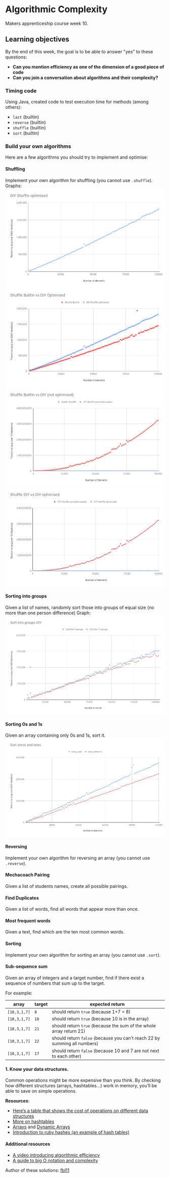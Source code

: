 # Algorithmic Complexity

Makers apprenticeship course week 10.

## Learning objectives

By the end of this week, the goal is to be able to answer "yes" to these questions:

* **Can you mention efficiency as one of the dimension of a good piece of code**
* **Can you join a conversation about algorithms and their complexity?**

### Timing code

Using Java, created code to test execution time for methods (among others):
* `last` (builtin)
* `reverse` (builtin)
* `shuffle` (builtin)
* `sort` (builtin)

### Build your own algorithms

Here are a few algorithms you should try to implement and optimise:

#### Shuffling
Implement your own algorithm for shuffling (you cannot use `.shuffle`).
Graphs:
![DIY Shuffle optimised](/graphs/DIYShuffleOptimised.png)
![Shuffle BuiltIn vs Shuffle DIY optimised](/graphs/ShuffleBuiltInVsDIYOptimised.png)
![Shuffle BuiltIn vs Shuffle DIY not optimised](/graphs/ShuffleBuiltInVsDIYNotOptimised.png)
![DIY Shuffle optimised vs Shuffle DIY not optimised](/graphs/ShuffleDIYVsDIYoptimised.png)

#### Sorting into groups
Given a list of names, randomly sort those into groups of equal size (no more than one person difference)
Graph:
![Sort into groups](/graphs/SortIntoGroupsDIY.png)

#### Sorting 0s and 1s
Given an array containing only 0s and 1s, sort it.
![Sort Zeros and Ones](/graphs/SortZerosAndOnes.png)

#### Reversing
Implement your own algorithm for reversing an array (you cannot use `.reverse`).

#### Mechacoach Pairing
Given a list of students names, create all possible pairings.

#### Find Duplicates
Given a list of words, find all words that appear more than once.

#### Most frequent words
Given a text, find which are the ten most common words.

#### Sorting
Implement your own algorithm for sorting an array (you cannot use `.sort`).

#### Sub-sequence sum
Given an array of integers and a target number, find if there exist a sequence of numbers that sum up to the target.

For example:

| array | target | expected return |
|-------|--------|--------------|
|`[10,3,1,7]`|`8`| should return `true` (because 1+7 = 8) |
|`[10,3,1,7]`|`10`| should return `true` (because 10 is in the array) |
|`[10,3,1,7]`|`21`| should return `true` (because the sum of the whole array return 21) |
|`[10,3,1,7]`|`22`| should return `false` (because you can't reach 22 by summing all numbers) |
|`[10,3,1,7]`|`17`| should return `false` (because 10 and 7 are not next to each other) |

#### 1. Know your data structures.

Common operations might be more expensive than you think. By checking how different structures (arrays, hashtables…)  work in memory, you’ll be able to save on simple operations.

**Resources**:
* [Here’s a table that shows the cost of operations on different data structures](https://en.wikipedia.org/wiki/Dynamic_array#Performance)
* [More on hashtables](https://www.interviewcake.com/concept/java/hash-map)
* [Arrays](https://www.interviewcake.com/concept/python/array?) and [Dynamic Arrays](https://www.interviewcake.com/concept/python/dynamic-array)
* [Introduction to ruby hashes (an example of hash tables)](https://launchschool.com/blog/how-the-hash-works-in-ruby
)

#### Additional resources

* [A video introducing algorithmic efficiency](https://www.youtube.com/watch?v=u2iHB2vv3iE)
* [A guide to big O notation and complexity](https://www.interviewcake.com/article/python/big-o-notation-time-and-space-complexity?)

Author of these solutions: [fbl11](https://github.com/fbl11/makers-week-10)